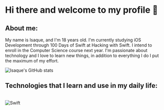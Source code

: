 # Hi there and welcome to my profile 👋

## About me:

My name is Isaque, and I'm 18 years old. I'm currently studying iOS Development through 100 Days of Swift at Hacking with Swift. I intend to enroll in the Computer Science course next year. I'm passionate about technology and I love to learn new things, in addition to everything I do I put the maximum of my effort.

![Isaque's GitHub stats](https://github-readme-stats.vercel.app/api?username=isaqueDaSilva&show_icons=true&theme=radical)

## Technologies that I learn and use in my daily life:
<div style="display: inline_block"><br/>
    <img align="center" alt="Swift" scr="https://img.shields.io/badge/Swift-FA7343?style=for-the-badge&logo=swift&logoColor=white"/>
</div>
<!--
**isaqueDaSilva/isaqueDaSilva** is a ✨ _special_ ✨ repository because its `README.md` (this file) appears on your GitHub profile.

Here are some ideas to get you started:

- 🔭 I’m currently working on ...
- 🌱 I’m currently learning ...
- 👯 I’m looking to collaborate on ...
- 🤔 I’m looking for help with ...
- 💬 Ask me about ...
- 📫 How to reach me: ...
- 😄 Pronouns: ...
- ⚡ Fun fact: ...
-->
